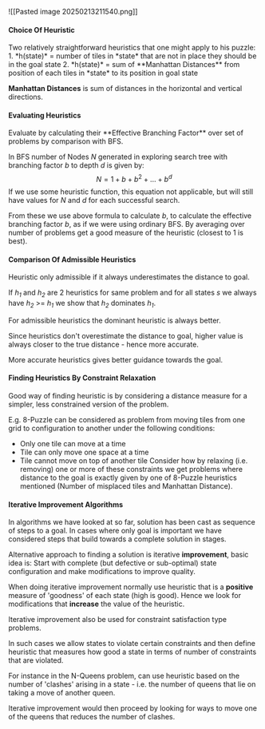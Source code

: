 ![[Pasted image 20250213211540.png]]
<h4>Choice Of Heuristic</h4>
Two relatively straightforward heuristics that one might apply to his puzzle:
1. *h(state)* = number of tiles in *state* that are not in place they should be in the goal state
2. *h(state)* = sum of **Manhattan Distances** from position of each tiles in *state* to its position in goal state

**Manhattan Distances** is sum of distances in the horizontal and vertical directions. 
<h4>Evaluating Heuristics</h4>
Evaluate by calculating their **Effective Branching Factor** over set of problems by comparison with BFS.

In BFS number of Nodes *N* generated in exploring search tree with branching factor *b* to depth *d* is given by:
$$ N = 1 + b + b^2 + \dots + b^d $$
If we use some heuristic function, this equation not applicable, but will still have values for *N* and *d* for each successful search. 

From these we use above formula to calculate *b*, to calculate the effective branching factor *b*, as if we were using ordinary BFS. By averaging over number of problems get a good measure of the heuristic (closest to 1 is best).
<h4>Comparison Of Admissible Heuristics</h4>
Heuristic only admissible if it always underestimates the distance to goal.

If *h<sub>1</sub>* and *h<sub>2</sub>* are 2 heuristics for same problem and for all states *s* we always have *h<sub>2</sub>* >= *h<sub>1</sub>* we show that *h<sub>2</sub>* dominates *h<sub>1</sub>*.

For admissible heuristics the dominant heuristic is always better.

Since heuristics don't overestimate the distance to goal, higher value is always closer to the true distance - hence more accurate.

More accurate heuristics gives better guidance towards the goal.
<h4>Finding Heuristics By Constraint Relaxation</h4>
Good way of finding heuristic is by considering a distance measure for a simpler, less constrained version of the problem.

E.g. 8-Puzzle can be considered as problem from moving tiles from one grid to configuration to another under the following conditions:
- Only one tile can move at a time
- Tile can only move one space at a time
- Tile cannot move on top of another tile
Consider how by relaxing (i.e. removing) one or more of these constraints we get problems where distance to the goal is exactly given by one of 8-Puzzle heuristics mentioned (Number of misplaced tiles and Manhattan Distance).
<h4>Iterative Improvement Algorithms</h4>
In algorithms we have looked at so far, solution has been cast as sequence of steps to a goal. In cases where only goal is important we have considered steps that build towards a complete solution in stages.

Alternative approach to finding a solution is iterative **improvement**, basic idea is:
Start with complete (but defective or sub-optimal) state configuration and make modifications to improve quality. 

When doing iterative improvement normally use heuristic that is a **positive** measure of 'goodness' of each state (high is good). Hence we look for modifications that **increase** the value of the heuristic. 

Iterative improvement also be used for constraint satisfaction type problems.

In such cases we allow states to violate certain constraints and then define heuristic that measures how good a state in terms of number of constraints that are violated.

For instance in the N-Queens problem, can use heuristic based on the number of 'clashes' arising in a state - i.e. the number of queens that lie on taking a move of another queen.

Iterative improvement would then proceed by looking for ways to move one of the queens that reduces the number of clashes.